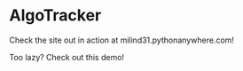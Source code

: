 # AlgoTracker
Check the site out in action at milind31.pythonanywhere.com!

Too lazy? Check out this demo!
